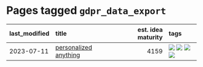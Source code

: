 # Pages tagged `gdpr_data_export`

|last_modified|title|est. idea maturity|tags
|:---|:---|---:|:---|
|2023-07-11|[personalized anything](../personalized_anything.md)|4159|[![](https://img.shields.io/badge/tag-gdpr_data_export-193ec4)](../tags/gdpr_data_export.md) [![](https://img.shields.io/badge/tag-llm-8b3cb7)](../tags/llm.md) [![](https://img.shields.io/badge/tag-personalization-759071)](../tags/personalization.md) [![](https://img.shields.io/badge/tag-productivity-7a219d)](../tags/productivity.md)|